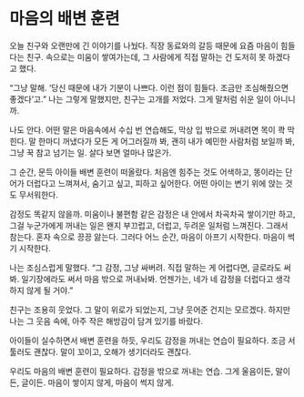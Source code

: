 # 마음의 배변 훈련

오늘 친구와 오랜만에 긴 이야기를 나눴다.
직장 동료와의 갈등 때문에 요즘 마음이 힘들다는 친구.
속으로는 미움이 쌓여가는데, 그 사람에게 직접 말하는 건 도저히 못 하겠다고 했다.

“그냥 말해.
‘당신 때문에 내가 기분이 나쁘다.
이런 점이 힘들다.
조금만 조심해줬으면 좋겠다’고.”
나는 그렇게 말했지만, 친구는 고개를 저었다.
그게 말처럼 쉬운 일이 아니니까.

나도 안다.
어떤 말은 마음속에서 수십 번 연습해도,
막상 입 밖으로 꺼내려면 목이 콱 막힌다.
말 한마디 꺼냈다가 모든 게 어그러질까 봐,
괜히 내가 예민한 사람처럼 보일까 봐,
그냥 꾹 참고 넘기는 일.
살다 보면 얼마나 많은가.

그 순간, 문득 아이들 배변 훈련이 떠올랐다.
처음엔 힘주는 것도 어색하고,
똥이라는 단어가 더럽다고 느껴져서,
숨기고 싶고, 피하고 싶어한다.
어떤 아이는 변기 위에 앉는 것도 무서워한다.

감정도 똑같지 않을까.
미움이나 불편함 같은 감정은
내 안에서 차곡차곡 쌓이기만 하고,
그걸 누군가에게 꺼내는 일은 왠지 부끄럽고, 더럽고, 두려운 일처럼 느껴진다.
그래서 참는다.
혼자 속으로 끙끙 앓는다.
그러다 어느 순간, 마음이 아프기 시작한다.
마음이 썩기 시작한다.

나는 조심스럽게 말했다.
“그 감정, 그냥 싸버려.
직접 말하는 게 어렵다면, 글로라도 써봐.
일기장에라도 써서 마음 밖으로 꺼내놔봐.
언젠가는, 네가 네 감정을 더럽다고 생각하지 않게 될 거야.”

친구는 조용히 웃었다.
그 말이 위로가 되었는지, 그냥 웃어준 건지는 모르겠다.
하지만 나는 그 웃음 속에,
아주 작은 해방감이 담겨 있기를 바랐다.

아이들이 실수하면서 배변 훈련을 하듯,
우리도 감정을 꺼내는 연습이 필요하다.
조금 서툴러도 괜찮다.
말이 꼬이고, 오해가 생기더라도 괜찮다.

우리도 마음의 배변 훈련이 필요하다.
감정을 밖으로 꺼내는 연습.
그게 울음이든, 말이든, 글이든.
마음이 쌓이지 않게, 마음이 썩지 않게.

